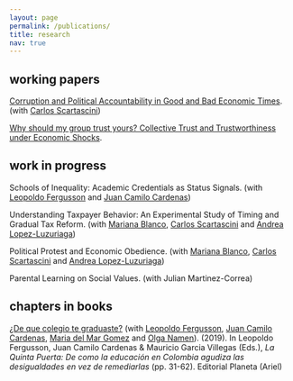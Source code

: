 ```yaml
---
layout: page
permalink: /publications/
title: research
nav: true
---
```


## working papers
[Corruption and Political Accountability in Good and Bad Economic Times](https://publications.iadb.org/en/corruption-and-political-accountability-under-economic-shocks-preliminary-findings). 
(with [Carlos Scartascini](https://www.cscartascini.org/))

[Why should my group trust yours? Collective Trust and Trustworthiness under Economic Shocks](https://papers.ssrn.com/sol3/papers.cfm?abstract_id=4913116).

## work in progress
Schools of Inequality: Academic Credentials as Status Signals. (with [Leopoldo Fergusson](https://www.leopoldofergusson.com/) and [Juan Camilo Cardenas](https://economia.uniandes.edu.co/cardenas))

Understanding Taxpayer Behavior: An Experimental Study of Timing and Gradual Tax Reform. (with [Mariana Blanco](https://sites.google.com/site/mbnet26/home), [Carlos Scartascini](https://www.cscartascini.org/) and [Andrea Lopez-Luzuriaga](https://aflopezluzuriaga.github.io/website/index.html))

Political Protest and Economic Obedience. (with [Mariana Blanco](https://sites.google.com/site/mbnet26/home), [Carlos Scartascini](https://www.cscartascini.org/) and [Andrea Lopez-Luzuriaga](https://aflopezluzuriaga.github.io/website/index.html))

Parental Learning on Social Values. (with Julian Martinez-Correa)


## chapters in books
[¿De que colegio te graduaste?](https://www.planetadelibros.com/libro-la-quinta-puerta/343644) (with [Leopoldo Fergusson](https://www.leopoldofergusson.com/), [Juan Camilo Cardenas](https://economia.uniandes.edu.co/cardenas), [Maria del Mar Gomez](https://www.linkedin.com/in/maria-del-mar-gomez-0556291a9/) and [Olga Namen](https://poverty-action.org/people/olga-namen)). (2019). In Leopoldo Fergusson, Juan Camilo Cardenas & Mauricio Garcia Villegas (Eds.), *La Quinta Puerta: De como la educación en Colombia agudiza las desigualdades en vez de remediarlas* (pp. 31-62). Editorial Planeta (Ariel)



